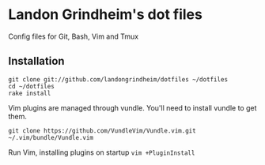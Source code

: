 # Landon Grindheim's dot files

Config files for Git, Bash, Vim and Tmux

## Installation

  `git clone git://github.com/landongrindheim/dotfiles ~/dotfiles`  
  `cd ~/dotfiles`  
  `rake install`  

  Vim plugins are managed through vundle. You'll need to install vundle to get them.

  `git clone https://github.com/VundleVim/Vundle.vim.git ~/.vim/bundle/Vundle.vim`

  Run Vim, installing plugins on startup `vim +PluginInstall`
